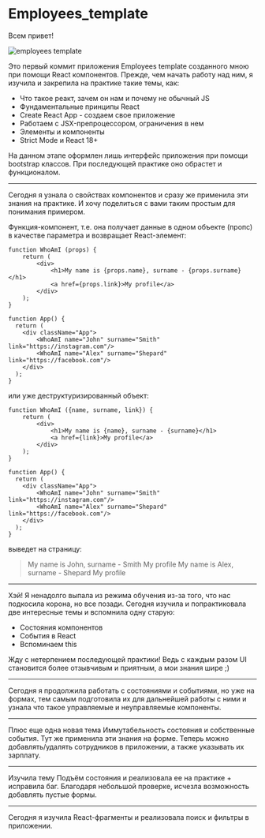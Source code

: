 # Employees_template

Всем привет!

![employees template](screenshot.PNG)

Это первый коммит приложения Employees template созданного мною при помощи React компонентов. Прежде, чем начать работу над ним, я изучила и закрепила на практике такие темы, как:

- Что такое реакт, зачем он нам и почему не обычный JS
- Фундаментальные принципы React
- Create React App - создаем свое приложение
- Работаем с JSX-препроцессором, ограничения в нем
- Элементы и компоненты
- Strict Mode и React 18+

На данном этапе оформлен лишь интерфейс приложения при помощи bootstrap классов. При последующей практике оно обрастет и функционалом.

***

Сегодня я узнала о свойствах компонентов и сразу же применила эти знания на практике. И хочу поделиться с вами таким простым для понимания примером.

Функция-компонент, т.е. она получает данные в одном объекте (пропс) в качестве параметра и возвращает React-элемент:

```
function WhoAmI (props) {
    return (
        <div>
            <h1>My name is {props.name}, surname - {props.surname}</h1>
            <a href={props.link}>My profile</a>
        </div>
    );
}

function App() {
  return (
    <div className="App">
        <WhoAmI name="John" surname="Smith" link="https://instagram.com"/>
        <WhoAmI name="Alex" surname="Shepard" link="https://facebook.com"/>
    </div>
  );
}
```
или уже деструктуризированный объект:

```
function WhoAmI ({name, surname, link}) {
    return (
        <div>
            <h1>My name is {name}, surname - {surname}</h1>
            <a href={link}>My profile</a>
        </div>
    );
}

function App() {
  return (
    <div className="App">
        <WhoAmI name="John" surname="Smith" link="https://instagram.com"/>
        <WhoAmI name="Alex" surname="Shepard" link="https://facebook.com"/>
    </div>
  );
}
```

выведет на страницу:

> My name is John, surname - Smith
        My profile
My name is Alex, surname - Shepard
        My profile


***

Хэй! Я ненадолго выпала из режима обучения из-за того, что нас подкосила корона, но все позади. Сегодня изучила и попрактиковала две интересные темы и вспомнила одну старую:

- Состояния компонентов
- События в React
- Вспоминаем this

Жду с нетерпением последующей практики! Ведь с каждым разом UI становится более отзывчивым и приятным, а мои знания шире ;)

***

Сегодня я продолжила работать с состояниями и событиями, но уже на формах, тем самым подготовила их для дальнейшей работы с ними и узнала что такое управляемые и неуправляемые компоненты.

***

Плюс еще одна новая тема Иммутабельность состояния и собственные события. Тут же применила эти знания на форме. Теперь можно добавлять/удалять сотрудников в приложении, а также указывать их зарплату.

***

Изучила тему Подъём состояния и реализовала ее на практике + исправила баг. Благодаря небольшой проверке, исчезла возможность добавлять пустые формы.

***

Сегодня я изучила React-фрагменты и реализовала поиск и фильтры в приложении.